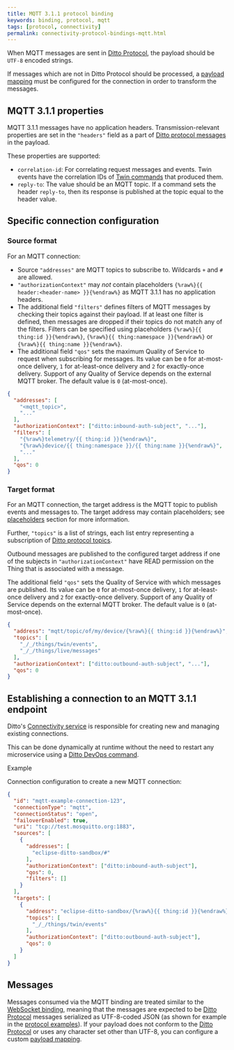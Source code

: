 ```yaml
---
title: MQTT 3.1.1 protocol binding
keywords: binding, protocol, mqtt
tags: [protocol, connectivity]
permalink: connectivity-protocol-bindings-mqtt.html
---
```


When MQTT messages are sent in [Ditto Protocol](protocol-overview.html),
the payload should be `UTF-8` encoded strings.

If messages which are not in Ditto Protocol should be processed, a [payload mapping](connectivity-mapping.html) must
be configured for the connection in order to transform the messages.

## MQTT 3.1.1 properties

MQTT 3.1.1 messages have no application headers. Transmission-relevant properties are set in the
`"headers"` field as a part of [Ditto protocol messages](protocol-specification.html#dittoProtocolEnvelope) in the
payload. 

These properties are supported:

* `correlation-id`: For correlating request messages and events. Twin events have the correlation IDs of
  [Twin commands](protocol-twinlive.html#twin) that produced them.
* `reply-to`: The value should be an MQTT topic.
  If a command sets the header `reply-to`, then its response is published at the topic equal to the header value.

## Specific connection configuration

### Source format

For an MQTT connection:

* Source `"addresses"` are MQTT topics to subscribe to. Wildcards `+` and `#` are allowed.
* `"authorizationContext"` may _not_ contain placeholders `{%raw%}{{ header:<header-name> }}{%endraw%}` as MQTT 3.1.1
  has no application headers.
* The additional field `"filters"` defines filters of MQTT messages by checking their topics against their payload.
  If at least one filter is defined, then messages are dropped if their topics do not match any of the filters.
  Filters can be specified using placeholders `{%raw%}{{ thing:id }}{%endraw%}`,
  `{%raw%}{{ thing:namespace }}{%endraw%}` or `{%raw%}{{ thing:name }}{%endraw%}`.
* The additional field `"qos"` sets the maximum Quality of Service to request when subscribing for messages. Its value
  can be `0` for at-most-once delivery, `1` for at-least-once delivery and `2` for exactly-once delivery.
  Support of any Quality of Service depends on the external MQTT broker.
  The default value is `0` (at-most-once).


```json
{
  "addresses": [
    "<mqtt_topic>",
    "..."
  ],
  "authorizationContext": ["ditto:inbound-auth-subject", "..."],
  "filters": [
    "{%raw%}telemetry/{{ thing:id }}{%endraw%}",
    "{%raw%}device/{{ thing:namespace }}/{{ thing:name }}{%endraw%}",
    "..."
  ],
  "qos": 0
}
```

### Target format

For an MQTT connection, the target address is the MQTT topic to publish events and messages to.
The target address may contain placeholders; see
[placeholders](basic-connections.html#placeholder-for-target-addresses) section for more information.

Further, `"topics"` is a list of strings, each list entry representing a subscription of
[Ditto protocol topics](protocol-specification-topic.html).

Outbound messages are published to the configured target address if one of the subjects in `"authorizationContext"`
have READ permission on the Thing that is associated with a message.

The additional field `"qos"` sets the Quality of Service with which messages are published.
Its value can be `0` for at-most-once delivery, `1` for at-least-once delivery and `2` for exactly-once delivery.
Support of any Quality of Service depends on the external MQTT broker.
The default value is `0` (at-most-once).


```json
{
  "address": "mqtt/topic/of/my/device/{%raw%}{{ thing:id }}{%endraw%}",
  "topics": [
    "_/_/things/twin/events",
    "_/_/things/live/messages"
  ],
  "authorizationContext": ["ditto:outbound-auth-subject", "..."],
  "qos": 0
}
```


## Establishing a connection to an MQTT 3.1.1 endpoint

Ditto's [Connectivity service](architecture-services-connectivity.html) is responsible for creating new and managing
existing connections.

This can be done dynamically at runtime without the need to restart any microservice using a
[Ditto DevOps command](installation-operating.html#devops-commands).

Example 

Connection configuration to create a new MQTT connection:

```json
{
  "id": "mqtt-example-connection-123",
  "connectionType": "mqtt",
  "connectionStatus": "open",
  "failoverEnabled": true,
  "uri": "tcp://test.mosquitto.org:1883",
  "sources": [
    {
      "addresses": [
        "eclipse-ditto-sandbox/#"
      ],
      "authorizationContext": ["ditto:inbound-auth-subject"],
      "qos": 0,
      "filters": []
    }
  ],
  "targets": [
    {
      "address": "eclipse-ditto-sandbox/{%raw%}{{ thing:id }}{%endraw%}",
      "topics": [
        "_/_/things/twin/events"
      ],
      "authorizationContext": ["ditto:outbound-auth-subject"],
      "qos": 0
    }
  ]
}
```

## Messages

Messages consumed via the MQTT binding are treated similar to the
[WebSocket binding](httpapi-protocol-bindings-websocket.html), 
meaning that the messages are expected to be [Ditto Protocol](protocol-overview.html) messages serialized as
UTF-8-coded JSON (as shown for example in the [protocol examples](protocol-examples.html)).
If your payload does not conform to the [Ditto Protocol](protocol-overview.html) or uses any character set other
than UTF-8, you can configure a custom [payload mapping](connectivity-mapping.html).
